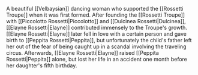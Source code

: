 A beautiful <span class="races">[[Velbaysian]]</span> dancing woman who supported the <span class="miscellaneous">[[Rossetti Troupe]]</span> when it was first formed.
After founding the <span class="miscellaneous">[[Rossetti Troupe]]</span> with <span class="people">[[Piccolotto Rossetti|Piccolotto]]</span> and <span class="people">[[Dulcinea Rossetti|Dulcinea]]</span>, <span class="people">[[Elayne Rossetti|Elayne]]</span> contributed immensely to the Troupe's growth.
<span class="people">[[Elayne Rossetti|Elayne]]</span> later fell in love with a certain person and gave birth to <span class="people">[[Peppita Rossetti|Peppita]]</span>, but unfortunately the child's father left her out of the fear of being caught up in a scandal involving the traveling circus.
Afterwards, <span class="people">[[Elayne Rossetti|Elayne]]</span> raised <span class="people">[[Peppita Rossetti|Peppita]]</span> alone, but lost her life in an accident one month before her daughter's fifth birthday. 